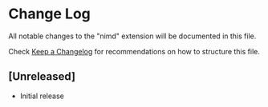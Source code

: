 # Change Log

All notable changes to the "nimd" extension will be documented in this file.

Check [Keep a Changelog](http://keepachangelog.com/) for recommendations on how to structure this file.

## [Unreleased]

- Initial release